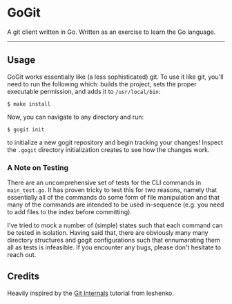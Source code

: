 # GoGit

A git client written in Go. Written as an exercise to learn the Go language.

<hr>

## Usage

GoGit works essentially like (a less sophisticated) git. To use it like git, you'll need to run the following which: builds the project, sets the proper executable permission, and adds it to `/usr/local/bin`:

```
$ make install
```

Now, you can navigate to any directory and run:

```
$ gogit init
```

to initialize a new gogit repository and begin tracking your changes! Inspect the `.gogit` directory initialization creates to see how the changes work.

### A Note on Testing

There are an uncomprehensive set of tests for the CLI commands in `main_test.go`. It has proven tricky to test this for two reasons, namely that essentially all of the commands do some form of file manipulation and that many of the commands are intended to be used in-sequence (e.g. you need to add files to the index before committing).

I've tried to mock a number of (simple) states such that each command can be tested in isolation. Having said that, there are obviously many many directory structures and gogit configurations such that ennumarating them all as tests is infeasible. If you encounter any bugs, please don't hesitate to reach out.

## Credits

Heavily inspired by the [Git Internals](https://www.leshenko.net/p/ugit/) tutorial from leshenko.
